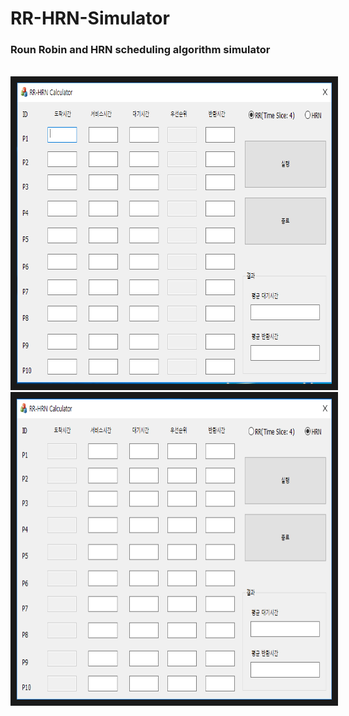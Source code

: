 # RR-HRN-Simulator
<h3>Roun Robin and HRN scheduling algorithm simulator</h3><br>
<img border="10" width="754" height="482" src="./1.PNG"></img><br>
<img border="10" width="754" height="482" src="./2.PNG"></img>
